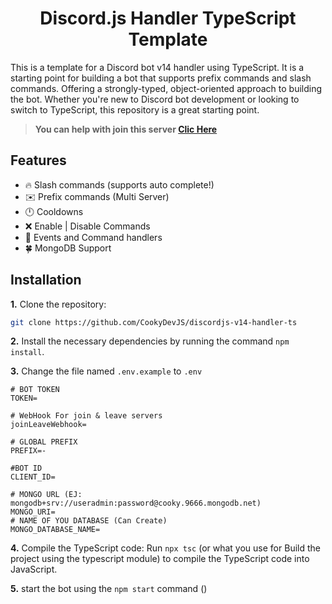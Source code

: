 <h1 style="text-align:center;">Discord.js Handler TypeScript Template</h1>

This is a template for a Discord bot v14 handler using TypeScript. It is a starting point for building a bot that supports prefix commands and slash commands. Offering a strongly-typed, object-oriented approach to building the bot. Whether you're new to Discord bot development or looking to switch to TypeScript, this repository is a great starting point.

> **You can help with join this server [Clic Here](https://redes.srcooky.tk)**

## Features

* 🔥 Slash commands (supports auto complete!)
* ✉️ Prefix commands (Multi Server)
* 🕛 Cooldowns
* ❌ Enable | Disable Commands
* 🔧 Events and Command handlers
* 🍀 MongoDB Support

## Installation

**1.** Clone the repository:
```bash
git clone https://github.com/CookyDevJS/discordjs-v14-handler-ts
```
**2.** Install the necessary dependencies by running the command `npm install`.

**3.** Change the file named `.env.example` to `.env`

```env
# BOT TOKEN
TOKEN=

# WebHook For join & leave servers
joinLeaveWebhook=

# GLOBAL PREFIX
PREFIX=-

#BOT ID
CLIENT_ID=

# MONGO URL (EJ: mongodb+srv://useradmin:password@cooky.9666.mongodb.net)
MONGO_URI=
# NAME OF YOU DATABASE (Can Create)
MONGO_DATABASE_NAME=
```
**4.** Compile the TypeScript code: Run `npx tsc` (or what you use for Build the project using the typescript module) to compile the TypeScript code into JavaScript.

**5.** start the bot using the `npm start` command ()